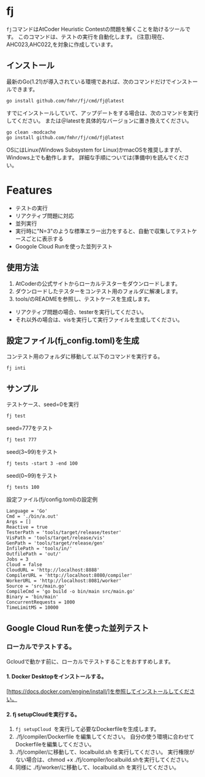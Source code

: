 # fj
```fj```コマンドはAtCoder Heuristic Contestの問題を解くことを助けるツールです。 このコマンドは、テストの実行を自動化します。
(注意)現在、AHC023,AHC022,を対象に作成しています。
## インストール
最新のGo(1.21)が導入されている環境であれば、次のコマンドだけでインストールできます。
```
go install github.com/fmhr/fj/cmd/fj@latest
```
すでにインストールしていて、アップデートをする場合は、次のコマンドを実行してください。
または＠latestを具体的なバージョンに置き換えてください。
```
go clean -modcache
go install github.com/fmhr/fj/cmd/fj@latest
```
OSにはLinux(Windows Subsystem for Linux)かmacOSを推奨しますが、Windows上でも動作します。
詳細な手順については(準備中)を読んでください。

# Features
- テストの実行
- リアクティブ問題に対応
- 並列実行
- 実行時に"N=3"のような標準エラー出力をすると、自動で収集してテストケースごとに表示する
- Googole Cloud Runを使った並列テスト


## 使用方法
1. AtCoderの公式サイトからローカルテスターをダウンロードします。
2. ダウンロードしたテスターをコンテスト用のフォルダに解凍します。
3. tools/のREADMEを参照し、テストケースを生成します。
  - リアクティブ問題の場合、testerを実行してください。
  - それ以外の場合は、visを実行して実行ファイルを生成してください。

## 設定ファイル(fj_config.toml)を生成
コンテスト用のフォルダに移動して.以下のコマンドを実行する。
```
fj inti
```

## サンプル 

テストケース、seed=0を実行
```
fj test
```
seed=777をテスト
```
fj test 777
```
seed(3~99)をテスト
```
fj tests -start 3 -end 100
```
seed(0~99)をテスト
```
fj tests 100
```


設定ファイル(fj/config.toml)の設定例
```
Language = 'Go'
Cmd = './bin/a.out'
Args = []
Reactive = true
TesterPath = 'tools/target/release/tester'
VisPath = 'tools/target/release/vis'
GenPath = 'tools/target/release/gen'
InfilePath = 'tools/in/'
OutfilePath = 'out/'
Jobs = 3
Cloud = false
CloudURL = 'http://localhost:8888'
CompilerURL = 'http://localhost:8080/compiler'
WorkerURL = 'http://localhost:8081/worker'
Source = 'src/main.go'
CompileCmd = 'go build -o bin/main src/main.go'
Binary = 'bin/main'
ConcurrentRequests = 1000
TimeLimitMS = 10000

```
## Google Cloud Runを使った並列テスト

### ローカルでテストする。
Gcloudで動かす前に、ローカルでテストすることをおすすめします。
#### 1. Docker Desktopをインストールする。
[https://docs.docker.com/engine/install/]を参照してインストールしてください。
#### 2. fj setupCloudを実行する。
1. ```fj setupCloud ```を実行して必要なDockerfileを生成します。
2. ./fj/compiler/Dockerfile を編集してください。
  自分の使う環境に合わせてDockerfileを編集してください。
3. ./fj/compiler/に移動して、localbuild.sh を実行してください。
  実行権限がない場合は、chmod +x ./fj/compiler/localbuild.shを実行してください。
4. 同様に ./fj/worker/に移動して、localbuild.sh を実行してください。
